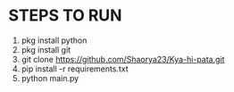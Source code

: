 # STEPS TO RUN
1. pkg install python
2. pkg install git
3. git clone https://github.com/Shaorya23/Kya-hi-pata.git
4. pip install -r requirements.txt
5. python main.py
